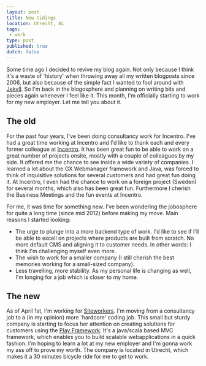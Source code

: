 ```yaml
---
layout: post
title: New tidings
location: Utrecht, NL
tags: 
 - work
type: post
published: true
dutch: false 
---
```

Some time ago I decided to revive my blog again. Not only because I think it's a waste of 'history' when throwing away all my written blogposts since 2006, but also because of the simple fact I wanted to fool around with [Jekyll](http://www.github.com/mojombo/jekyll). So I'm back in the blogosphere and planning on writing bits and pieces again whenever I feel like it. This month, I'm officially starting to work for my new employer. Let me tell you about it. 

## The old
For the past four years, I've been doing consultancy work for Incentro. I've had a great time working at Incentro and I'd like to thank each and every former colleague at [Incentro](http://www.incentro.com). It has been great fun to be able to work on a great number of projects onsite, mostly with a couple of colleagues by my side. It offered me the chance to see inside a wide variety of companies. I learned a lot about the GX Webmanager framework and Java, was forced to think of inquisitive solutions for several customers and had great fun doing it. At Incentro, I even had the chance to work on a foreign project (Sweden) for several months, which also has been great fun. Furthermore I cherish the Business Meetings and the fun events at Incentro.

For me, it was time for something new. I've been wondering the jobosphere for quite a long time (since mid 2012) before making my move. Main reasons I started looking: 

* The urge to plunge into a more backend type of work. I'd like to see if I'll be able to excell on projects where products are built from scratch. No more default CMS and aligning it to customer needs. In other words: I think I'm challenging myself even more.
* The wish to work for a smaller company (I still cherish the best memories working for a small-sized company).
* Less travelling, more stability. As my personal life is changing as well, I'm longing for a job which is closer to my home.

## The new 
As of April 1st, I'm working for [Siteworkers](http://www.siteworkers.nl). I'm moving from a consultancy job to a (in my opinion) more 'hardcore' coding job. This small but sturdy company is starting to focus her attention on creating solutions for customers using the [Play Framework](http://www.playframework.org). It's a java/scala based MVC framework, which enables you to build scalable webapplications in a quick fashion. I'm hoping to learn a lot at my new employer and I'm gonna work my ass off to prove my worth. The company is located in Utrecht, which makes it a 30 minutes bicycle ride for me to get to work. 

